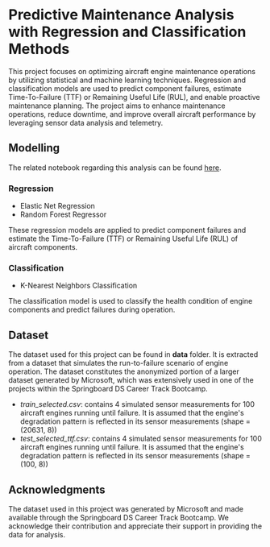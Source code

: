 # Predictive Maintenance Analysis with Regression and Classification Methods

This project focuses on optimizing aircraft engine maintenance operations by utilizing statistical and machine learning techniques. Regression and classification models are used to predict component failures, estimate Time-To-Failure (TTF) or Remaining Useful Life (RUL), and enable proactive maintenance planning. The project aims to enhance maintenance operations, reduce downtime, and improve overall aircraft performance by leveraging sensor data analysis and telemetry.

## Modelling

The related notebook regarding this analysis can be found [here]().

### Regression
- Elastic Net Regression
- Random Forest Regressor
  
These regression models are applied to predict component failures and estimate the Time-To-Failure (TTF) or Remaining Useful Life (RUL) of aircraft components.

### Classification
- K-Nearest Neighbors Classification
  
The classification model is used to classify the health condition of engine components and predict failures during operation.

## Dataset

The dataset used for this project can be found in **data** folder. It is extracted from a dataset that simulates the run-to-failure scenario of engine operation. The dataset constitutes the anonymized portion of a larger dataset generated by Microsoft, which was extensively used in one of the projects within the Springboard DS Career Track Bootcamp.

- *train_selected.csv*: contains 4 simulated sensor measurements for 100 aircraft engines running until failure. It is assumed that the engine's degradation pattern is reflected in its sensor measurements (shape = (20631, 8))
- *test_selected_ttf.csv*: contains 4 simulated sensor measurements for 100 aircraft engines running until failure. It is assumed that the engine's degradation pattern is reflected in its sensor measurements (shape = (100, 8))


## Acknowledgments

The dataset used in this project was generated by Microsoft and made available through the Springboard DS Career Track Bootcamp. We acknowledge their contribution and appreciate their support in providing the data for analysis.
